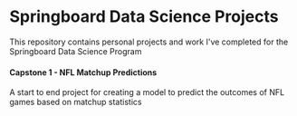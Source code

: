 # Springboard Data Science Projects
This repository contains personal projects and work I've completed for the Springboard Data Science Program



#### Capstone 1 - NFL Matchup Predictions
A start to end project for creating a model to predict the outcomes of NFL games based on matchup statistics




